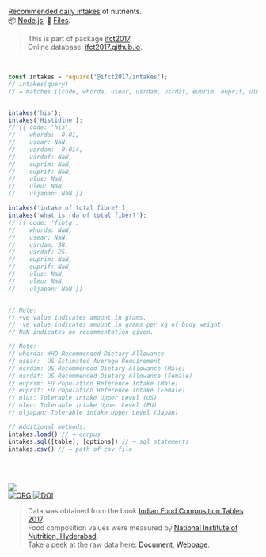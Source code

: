 [Recommended daily intakes] of nutrients.<br>
📦 [Node.js](https://www.npmjs.com/package/@ifct2017/intakes),
📜 [Files](https://unpkg.com/@ifct2017/intakes/).

> This is part of package [ifct2017].<br>
> Online database: [ifct2017.github.io].

<br>

```javascript
const intakes = require('@ifct2017/intakes');
// intakes(query)
// → matches [{code, whorda, usear, usrdam, usrdaf, euprim, euprif, ulus, uleu, uljapan}]


intakes('his');
intakes('Histidine');
// [{ code: 'his',
//    whorda: -0.01,
//    usear: NaN,
//    usrdam: -0.014,
//    usrdaf: NaN,
//    euprim: NaN,
//    euprif: NaN,
//    ulus: NaN,
//    uleu: NaN,
//    uljapan: NaN }]

intakes('intake of total fibre?');
intakes('what is rda of total fiber?');
// [{ code: 'fibtg',
//    whorda: NaN,
//    usear: NaN,
//    usrdam: 38,
//    usrdaf: 25,
//    euprim: NaN,
//    euprif: NaN,
//    ulus: NaN,
//    uleu: NaN,
//    uljapan: NaN }]


// Note:
// +ve value indicates amount in grams.
// -ve value indicates amount in grams per kg of body weight.
// NaN indicates no recommentation given.

// Note:
// whorda: WHO Recommended Dietary Allowance
// usear:  US Estimated Average Requirement
// usrdam: US Recommended Dietary Allowance (Male)
// usrdaf: US Recommended Dietary Allowance (Female)
// euprim: EU Population Reference Intake (Male)
// euprif: EU Population Reference Intake (Female)
// ulus: Tolerable intake Upper Level (US)
// uleu: Tolerable intake Upper Level (EU)
// uljapan: Tolerable intake Upper Level (Japan)
```

```javascript
// Additional methods:
intakes.load() // → corpus
intakes.sql([table], [options]) // → sql statements
intakes.csv() // → path of csv file
```

<br>
<br>

[![](https://i.imgur.com/D5UYmbD.jpg)](http://ifct2017.com/)<br>
[![ORG](https://img.shields.io/badge/org-ifct2017-green?logo=Org)](https://ifct2017.github.io)
[![DOI](https://zenodo.org/badge/140101929.svg)](https://zenodo.org/badge/latestdoi/140101929)

> Data was obtained from the book [Indian Food Composition Tables 2017].<br>
> Food composition values were measured by [National Institute of Nutrition, Hyderabad].<br>
> Take a peek at the raw data here: [Document], [Webpage].

[ifct2017]: https://www.npmjs.com/package/ifct2017
[Indian Food Composition Tables 2017]: http://ifct2017.com/
[Recommended daily intakes]: https://github.com/ifct2017/intakes/tree/master/index.csv
[ifct2017.github.io]: https://ifct2017.github.io
[National Institute of Nutrition, Hyderabad]: https://www.nin.res.in/
[Document]: https://docs.google.com/spreadsheets/d/14rD34GjeJ6jx9-RXLa7zu4m_896CojCP4qSTPKeWLEU/edit?usp=sharing
[Webpage]: https://docs.google.com/spreadsheets/d/e/2PACX-1vShOB5MaBlnccsBXPGT1KbG3442fF7ZPChdJCm7Ez3C9ejVF6503gMY28dOOdBJRDpCLL9o0BfJO8Nj/pubhtml
